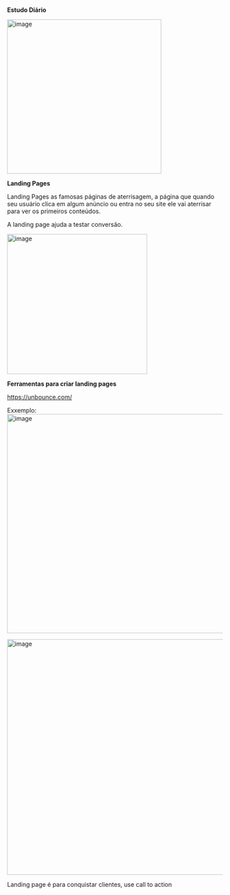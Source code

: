 **Estudo Diário**

<img width="360" alt="image" src="https://github.com/aevilesaguiar/UX-Design/assets/52088444/ae003ccf-69c4-4899-8c07-9788da50f305">

**Landing Pages**

Landing Pages as famosas páginas de aterrisagem, a página que quando seu usuário clica em algum anúncio ou entra no seu site ele vai aterrisar para ver os primeiros conteúdos.

A landing page ajuda a testar conversão.


<img width="327" alt="image" src="https://github.com/aevilesaguiar/UX-Design/assets/52088444/c1e77e39-0f3d-4d6c-9874-49aa381d7d4f">

**Ferramentas para criar landing pages**

https://unbounce.com/


Exxemplo:
<img width="512" alt="image" src="https://github.com/aevilesaguiar/UX-Design/assets/52088444/a4b701c4-3065-4e94-937b-3a909e877f7c">

<img width="550" alt="image" src="https://github.com/aevilesaguiar/UX-Design/assets/52088444/24271de0-0118-4a10-98b2-5824ecf5ae8b">

Landing page é para conquistar clientes, use call to action





